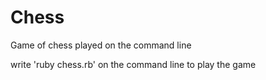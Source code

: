 Chess
=====

Game of chess played on the command line

write 'ruby chess.rb' on the command line to play the game
